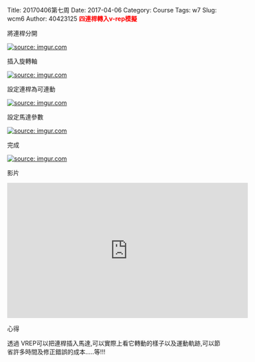 Title: 20170406第七周
Date: 2017-04-06
Category: Course
Tags: w7
Slug: wcm6
Author: 40423125
<b><font color="red">四連桿轉入v-rep模擬</font></b>

<!-- PELICAN_END_SUMMARY -->
將連桿分開

<a href="http://imgur.com/5EYzYVW"><img src="http://i.imgur.com/5EYzYVW.png" title="source: imgur.com" /></a>

插入旋轉軸

<a href="http://imgur.com/hjzMBbH"><img src="http://i.imgur.com/hjzMBbH.png" title="source: imgur.com" /></a>

設定連桿為可連動

<a href="http://imgur.com/7iEdneK"><img src="http://i.imgur.com/7iEdneK.png" title="source: imgur.com" /></a>

設定馬達參數

<a href="http://imgur.com/9JvCi0h"><img src="http://i.imgur.com/9JvCi0h.png" title="source: imgur.com" /></a>

完成

<a href="http://imgur.com/BhoQa53"><img src="http://i.imgur.com/BhoQa53.png" title="source: imgur.com" /></a>

影片

<iframe width="560" height="315" src="https://www.youtube.com/embed/BTWLxepEwJU" frameborder="0" allowfullscreen></iframe>

心得

透過 VREP可以把連桿插入馬達,可以實際上看它轉動的樣子以及運動軌跡,可以節省許多時間及修正錯誤的成本.....等!!!